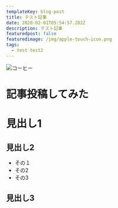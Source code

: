 ```yaml
---
templateKey: blog-post
title: テスト記事
date: 2020-02-01T05:54:57.282Z
description: テスト記事
featuredpost: false
featuredimage: /img/apple-touch-icon.png
tags:
  - test test2
---
```

![コーヒー](/img/blog-index.jpg "あああ")

# 記事投稿してみた

# 見出し1

## 見出し2

* その１
* その2
* その3

## 見出し3
